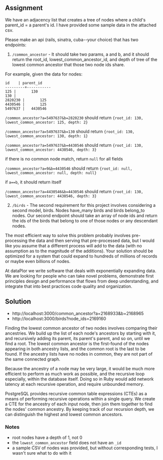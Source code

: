## Assignment

We have an adjacency list that creates a tree of nodes where a child's parent_id = a parent's id. I have provided some sample data in the attached csv.

Please make an api (rails, sinatra, cuba--your choice) that has two endpoints:

1) `/common_ancestor` - It should take two params, a and b, and it should return the root_id, lowest_common_ancestor_id, and depth of tree of the lowest common ancestor that those two node ids share.

For example, given the data for nodes:
```
id    | parent_id
---------+-----------
125 |       130
130 |          
2820230 |       125
4430546 |       125
5497637 |   4430546
```

`/common_ancestor?a=5497637&b=2820230` should return
`{root_id: 130, lowest_common_ancestor: 125, depth: 2}`

`/common_ancestor?a=5497637&b=130` should return
`{root_id: 130, lowest_common_ancestor: 130, depth: 1}`

`/common_ancestor?a=5497637&b=4430546` should return
`{root_id: 130, lowest_common_ancestor: 4430546, depth: 3}`

if there is no common node match, return `null` for all fields

`/common_ancestor?a=9&b=4430546` should return
`{root_id: null, lowest_common_ancestor: null, depth: null}`

if `a==b`, it should return itself

`/common_ancestor?a=4430546&b=4430546` should return
`{root_id: 130, lowest_common_ancestor: 4430546, depth: 3}`


2) `/birds` - The second requirement for this project involves considering a second model, birds. Nodes have_many birds and birds belong_to nodes. Our second endpoint should take an array of node ids and return the ids of the birds that belong to one of those nodes or any descendant nodes.

The most efficient way to solve this problem probably involves pre-processing the data and then serving that pre-processed data, but I would like you assume that a different process will add to the data (with no assumption as to the magnitude of the additions). Your solution should be optimized for a system that could expand to hundreds of millions of records or maybe even billions of nodes.

At dataPlor we write software that deals with exponentially expanding data. We are looking for people who can take novel problems, demonstrate first principles design and performance that flows from deep understanding, and integrate that into best practices code quality and organization.


## Solution

- http://localhost:3000/common_ancestor?a=2168933&b=2168965
- http://localhost:3000/birds?node_ids=2169160

Finding the lowest common ancestor of two nodes involves comparing their ancestries. We build up the list of each node's ancestors by starting with it, and recursively adding its parent, its parent's parent, and so on, until we find a root. The lowest common ancestor is the first-found of the nodes appearing in both ancestry lists, and the common root is the last to be found. If the ancestry lists have no nodes in common, they are not part of the same connected graph.

Because the ancestry of a node may be very large, it would be much more efficient to perform as much work as possible, and the recursive loop especially, within the database itself. Doing so in Ruby would add network latency at each recursive operation, and require unbounded memory.

PostgreSQL provides recursive common table expressions (CTEs) as a means of performing recursive operations within a single query. We create a CTE for the ancestry of each input node, then join them together to find the nodes' common ancestry. By keeping track of our recursion depth, we can distinguish the highest and lowest common ancestors.


### Notes

- root nodes have a depth of 1, not 0
- the `lowest_common_ancestor` field does not have an `_id`
- a sample CSV of nodes was provided, but without corresponding tests, I wasn't sure what to do with it
